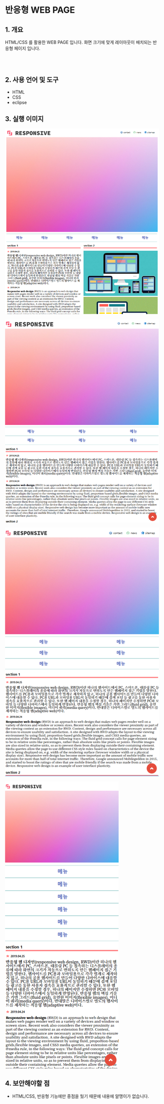 # 반응형 WEB PAGE

## 1. 개요

HTML/CSS 를 활용한 WEB PAGE 입니다.
화면 크기에 맞게 레이아웃이 배치되는 반응형 페이지 입니다.

<br/>
<br/>

## 2. 사용 언어 및 도구

- HTML
- CSS
- eclipse

## 3. 실행 이미지

![](./images/1.png)

![](./images/2.png)

![](./images/3.png)

![](./images/4.png)

## 4. 보안해야할 점

- HTML/CSS, 반응형 기능에만 중점을 뒀기 때문에 내용에 알맹이가 없습니다.
